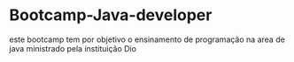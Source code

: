 # Bootcamp-Java-developer

este bootcamp tem por objetivo o ensinamento de programação na area de java ministrado pela instituição Dio 
